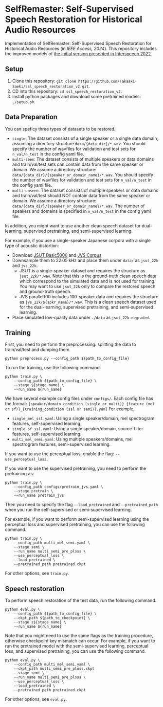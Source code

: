# SelfRemaster: Self-Supervised Speech Restoration for Historical Audio Resources

Implementation of SelfRemaster: Self-Supervised Speech Restoration for Historical Audio Resources (in *IEEE Access, 2024*).
This repository includes the improved models of [the initial version presented in Interspeech 2022](https://github.com/Takaaki-Saeki/ssl_speech_restoration).

## Setup

1. Clone this repository: `git clone https://github.com/Takaaki-Saeki/ssl_speech_restoration_v2.git`.
2. CD into this repository: `cd ssl_speech_restoration_v2`.
3. Install python packages and download some pretrained models: `./setup.sh`.

## Data Preparation

You can speficy three types of datasets to be restored.
- `single`: The dataset consists of a single speaker or a single data domain, assuming a directory structure `data/{data_dir}/*.wav`. You should specify the number of wavfiles for validation and test sets for `n_val/n_test` in the config yaml file.
- `multi-seen`: The dataset consists of multiple speakers or data domains and train/val/test sets can contain data from the same speaker or domain. We assume a directory structure: `data/{data_dir}/{speaker_or_domain_name}/*.wav`. You should specify the number of wavfiles for validation and test sets for `n_val/n_test` in the config yaml file.
- `multi-unseen`: The dataset consists of multiple speakers or data domains and train/val/test should NOT contain data from the same speaker or domain. We assume a directory structure: `data/{data_dir}/{speaker_or_domain_name}/*.wav`. The number of speakers and domains is specified in `n_val/n_test` in the config yaml file.

In addition, you might want to use another clean speech dataset for dual-learning, supervised pretraining, and semi-supervised learning.

For example, if you use a single-speaker Japanese corpora with a single type of acoustic distortion:
- Download [JSUT Basic5000](https://sites.google.com/site/shinnosuketakamichi/publication/jsut) and [JVS Corpus](https://sites.google.com/site/shinnosuketakamichi/research-topics/jvs_corpus)
- Downsample them to 22.05 kHz and place them under `data/` as `jsut_22k` and `jvs_22k`.
    - JSUT is a single-speaker dataset and requires the structure as `jsut_22k/*.wav`. Note that this is the ground-truth clean speech data which correspond to the simulated data and is not used for training. You may want to use `jsut_22k` only to compare the restored speech and ground-truth speech.
    - JVS parallel100 includes 100-speaker data and requires the structure as `jvs_22k/${spkr_name}/*.wav`. This is a clean speech dataset used for the dual-learning, supervised pretraining, and semi-supervised learning. 
- Place simulated low-quality data under `./data` as `jsut_22k-degraded`.

## Training

First, you need to perform the preprocessing: splitting the data to train/val/test and dumping them.
```shell
python preprocess.py --config_path ${path_to_config_file}
```

To run the training, use the following command.
```shell
python train.py \
    --config_path ${path_to_config_file} \
    --stage ${stage_name} \
    --run_name ${run_name}
```

We have several example config files under `configs/`.
Each config file has the format: `{speaker/domain condition (single or multi)}_{feature (mel or sf)}_{training_condition (ssl or semi)}.yaml`
For example,
- `single_mel_ssl.yaml`: Using a single speaker/domain, mel spectrogram features, self-supervised learning.
- `single_sf_ssl.yaml`: Using a single speaker/domain, source-filter features, self-supervised learning.
- `multi_mel_semi.yaml`: Using multiple speakers/domains, mel spectrogram features, semi-supervised learning.

If you want to use the perceptual loss, enable the flag: `--use_perceptual_loss`.

If you want to use the supervised pretraining, you need to perform the pretraining as:
```shell
python train.py \
    --config_path configs/pretrain_jvs.yaml \
    --stage pretrain \
    --run_name pretrain_jvs
```
Then you need to specify the flag `--load_pretrained` and `--pretrained_path` when you run the self-supervised or semi-supervised learning.

For example, if you want to perform semi-supervised learning using the perceptual loss and supervised pretraining, you can use the following command.
```shell
python train.py \
    --config_path multi_mel_semi.yaml \
    --stage semi \
    --run_name multi_semi_pre_ploss \
    --use_perceptual_loss \
    --load_pretrained \
    --pretrained_path pretrained.ckpt
```

For other options, see `train.py`.

## Speech restoration
To perform speech restoration of the test data, run the following command.
```shell
python eval.py \
    --config_path ${path_to_config_file} \
    --ckpt_path ${path_to_checkpoint} \
    --stage s${stage_name} \
    --run_name ${run_name}
```

Note that you might need to use the same flags as the training procedure, otherwise checkpoint key mismatch can occur.
For example, if you want to run the pretrained model with the semi-supervised learning, perceptual loss, and supervised pretraining, you can use the following command.
```shell
python eval.py \
    --config_path multi_mel_semi.yaml \
    --ckpt_path multi_semi_pre_ploss.ckpt
    --stage semi \
    --run_name multi_semi_pre_ploss \
    --use_perceptual_loss \
    --load_pretrained \
    --pretrained_path pretrained.ckpt
```

For other options, see `eval.py`.
